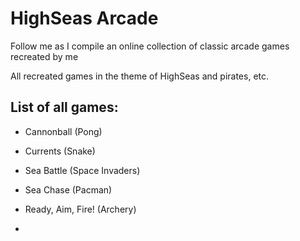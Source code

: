 # HighSeas Arcade
Follow me as I compile an online collection of classic arcade games recreated by me

All recreated games in the theme of HighSeas and pirates, etc.

## List of all games:
- Cannonball (Pong)
- Currents (Snake)
- Sea Battle (Space Invaders)
- Sea Chase (Pacman)

- Ready, Aim, Fire! (Archery)
- 